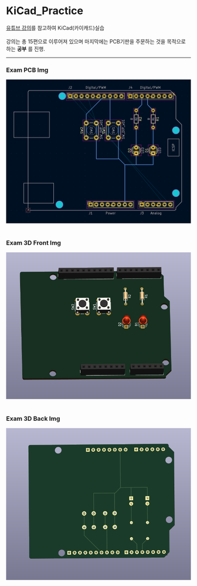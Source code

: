 # KiCad_Practice

[유튜브 강의](https://www.youtube.com/watch?v=MrIUESCI15k&list=PLj5NnUk28LOecGFEXqgYY5xdjfHh7dqTh)를 참고하여 KiCad(카이캐드)실습   
<br>
강의는 총 15편으로 이루어져 있으며 마지막에는 PCB기판을 주문하는 것을 목적으로 하는 __**공부**__ 를 진행.   
***
### Exam PCB Img
![pcb](./img/Day1_2번_결과물_PCB도면.png)
<br><br>
### Exam 3D Front Img
![3DF](./img/Day1_2번_결과물_3D_View_Front.png)
<br><br>
### Exam 3D Back Img
![3DB](./img/Day1_2번_결과물_3D_View_Back.png)
